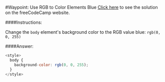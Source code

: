 #Waypoint: Use RGB to Color Elements Blue
<a href="http://freecodecamp.com/challenges/Waypoint:%20Use%20RGB%20to%20Color%20Elements%20Blue?solution=%3Cstyle%3E%0A%20%20body%20%7B%0A%20%20%20%20background-color%3A%20rgb(0%2C%200%2C%20255)%3B%0A%20%20%7D%0A%3C%2Fstyle%3E%0A" target="_blank">Click here</a> to see the solution on the freeCodeCamp website.


####Instructions:
<p class="wrappable negative-10">Change the <code>body</code> element&apos;s background color to the RGB value blue: <code>rgb(0, 0, 255)</code></p><div class="negative-bottom-margin-30"></div>


####Answer:
```javascript
<style>
  body {
    background-color: rgb(0, 0, 255);
  }
</style>

```